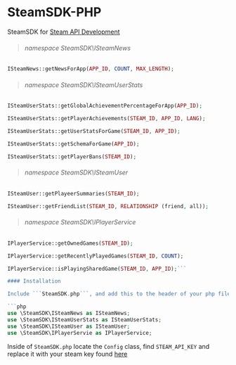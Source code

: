 # SteamSDK-PHP

SteamSDK for [Steam API Development](http://steamcommunity.com/dev)

> ###### namespace SteamSDK\ISteamNews

```php
ISteamNews::getNewsForApp(APP_ID, COUNT, MAX_LENGTH);
```

> ###### namespace SteamSDK\ISteamUserStats

```php
ISteamUserStats::getGlobalAchievementPercentageForApp(APP_ID);
```

```php
ISteamUserStats::getPlayerAchievements(STEAM_ID, APP_ID, LANG);
```

```php
ISteamUserStats::getUserStatsForGame(STEAM_ID, APP_ID);
```

```php
ISteamUserStats::getSchemaForGame(APP_ID);
```

```php
ISteamUserStats::getPlayerBans(STEAM_ID);
```

> ###### namespace SteamSDK\ISteamUser

```php
ISteamUser::getPlayeerSummaries(STEAM_ID);
```

```php
ISteamUser::getFriendList(STEAM_ID, RELATIONSHIP (friend, all));
```

> ###### namespace SteamSDK\IPlayerService

```php
IPlayerService::getOwnedGames(STEAM_ID);
```

```php
IPlayerService::getRecentlyPlayedGames(STEAM_ID, COUNT);
```

```php
IPlayerService::isPlayingSharedGame(STEAM_ID, APP_ID);```

#### Installation

Include ```SteamSDK.php```, and add this to the header of your php file.

```php
use \SteamSDK\ISteamNews as ISteamNews;
use \SteamSDK\ISteamUserStats as ISteamUserStats;
use \SteamSDK\ISteamUser as ISteamUser;
use \SteamSDK\IPlayerServie as IPlayerService;
```

Inside of ```SteamSDK.php``` locate the ```Config``` class, find ```STEAM_API_KEY``` and replace it with your steam key found [here](http://steamcommunity.com/dev/apikey)
